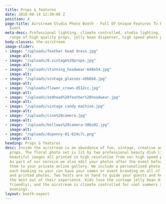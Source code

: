 ```yaml
---
title: Props & features
date: 2018-08-14 12:39:00 Z
position: 4
page-title: Airstream Studio Photo Booth - Full Of Unique Features To Enhance Your
  Event
meta-desc: Professional lighting, climate controlled, studio lighting, an enormous
  range of high quality props, jelly bean dispenser, high speed photo printing.
body-classes: the-airstream
image-slider:
- image: "/uploads/feather head dress.jpg"
  image-alt: 
- image: "/uploads/8.vintage%20props.jpg"
  image-alt: 
- image: "/uploads/stunning_headwear-640e54.jpg"
  image-alt: 
- image: "/uploads/vintage_glasses-a9b6b6.jpg"
  image-alt: 
- image: "/uploads/flower_crown-d512cc.jpg"
  image-alt: 
- image: "/uploads/zedhead%20feather%20headwear.jpg"
  image-alt: 
- image: "/uploads/vintage candy machine.jpg"
  image-alt: 
- image: "/uploads/cine%20camera.jpg"
  image-alt: 
- image: "/uploads/bellows%20camera-30ba92.jpg"
  image-alt: 
- image: "/uploads/dupenny-01-624c7c.png"
  image-alt: 
heading: Props & features
desc: Inside the airstream is an abundance of fun, vintage, creative and entertaining
  props. The floral photo set is lit by two professional beauty dish lights that produce
  beautiful images all printed in high resolution from our high speed photo printer.
  As part of our service we also edit your photos after the event before uploading
  them to your private online gallery. We include a personalised photo template with
  each booking so your can have your names or event branding on all of your digital
  and printed photos. Two hosts are on hand to guide your guests and help them get
  the most out of their experience. Kids love the vintage jelly bean dispenser (vegetarian
  friendly), and the airstream is climate controlled for cool summers and warm winter
  evenings.
layout: booth-aspect
---
```


